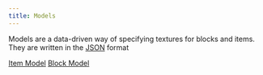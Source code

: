 ```yaml
---
title: Models
---
```

Models are a data-driven way of specifying textures for blocks and items. They are written in the [JSON](https://developer.mozilla.org/en-US/docs/Learn/JavaScript/Objects/JSON) format

[Item Model](Item%20Model.md)
[Block Model](Block%20Model.md)
